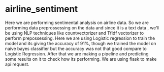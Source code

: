 # airline_sentiment

 Here we are performing sentimental analysis on airline data.
 So we are performing data preprossessing on the data and since it is a text data , we'll be using NLP techniques like countvectorizer and Tfidf vectorizer to perform prepossessing.
 Here we are using Logistic regression to train the model and its giving the accuracy of 91%, though we trained the model on naive bayes classifier but the accuracy was not that good compare to Logistic Regression.
 After that we are making a pipeline and predicting some results on it to check how its performing.
 We are using flask to make api request.
